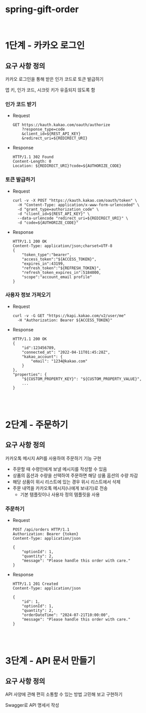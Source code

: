 # spring-gift-order

<br/>

# 1단계 - 카카오 로그인

## 요구 사항 정의

카카오 로그인을 통해 받은 인가 코드로 토큰 발급하기

앱 키, 인가 코드, 시크릿 키가 유출되지 않도록 함

### 인가 코드 받기
- Request
    ```
    GET https://kauth.kakao.com/oauth/authorize
        ?response_type=code
        &client_id=${REST_API_KEY}
        &redirect_uri=${REDIRECT_URI}
    ```
- Response
    ```
    HTTP/1.1 302 Found
    Content-Length: 0
    Location: ${REDIRECT_URI}?code=${AUTHORIZE_CODE}
    ```

### 토큰 발급하기
- Request
    ```
    curl -v -X POST "https://kauth.kakao.com/oauth/token" \
      -H "Content-Type: application/x-www-form-urlencoded" \
      -d "grant_type=authorization_code" \
      -d "client_id=${REST_API_KEY}" \
      --data-urlencode "redirect_uri=${REDIRECT_URI}" \
      -d "code=${AUTHORIZE_CODE}"
    ```
- Response
    ```
    HTTP/1.1 200 OK
    Content-Type: application/json;charset=UTF-8
    {
        "token_type":"bearer",
        "access_token":"${ACCESS_TOKEN}",
        "expires_in":43199,
        "refresh_token":"${REFRESH_TOKEN}",
        "refresh_token_expires_in":5184000,
        "scope":"account_email profile"
    }
    ```

### 사용자 정보 가져오기
- Request
    ```
    curl -v -G GET "https://kapi.kakao.com/v2/user/me"
      -H "Authorization: Bearer ${ACCESS_TOKEN}"
    ```
- Response
    ```
    HTTP/1.1 200 OK
    {
        "id":123456789,
        "connected_at": "2022-04-11T01:45:28Z",
        "kakao_account": {
            "email": "1234@kakao.com"
        }
    },  
    "properties": {
        "${CUSTOM_PROPERTY_KEY}": "${CUSTOM_PROPERTY_VALUE}",
        ...
    }
    ```

<br/>
<br/>

# 2단계 - 주문하기

## 요구 사항 정의

카카오톡 메시지 API를 사용하여 주문하기 기능 구현

- 주문할 때 수령인에게 보낼 메시지를 작성할 수 있음
- 상품의 옵션과 수량을 선택하여 주문하면 해당 상품 옵션의 수량 차감
- 해당 상품이 위시 리스트에 있는 경우 위시 리스트에서 삭제
- 주문 내역을 카카오톡 메시지(나에게 보내기)로 전송
  - 기본 템플릿이나 사용자 정의 템플릿을 사용

### 주문하기
- Request
    ```
    POST /api/orders HTTP/1.1
    Authorization: Bearer {token}
    Content-Type: application/json
    
    {
        "optionId": 1,
        "quantity": 2,
        "message": "Please handle this order with care."
    }
    ```
- Response
    ```
    HTTP/1.1 201 Created
    Content-Type: application/json
    
    {
        "id": 1,
        "optionId": 1,
        "quantity": 2,
        "orderDateTime": "2024-07-21T10:00:00",
        "message": "Please handle this order with care."
    }

<br/>
<br/>

# 3단계 - API 문서 만들기

## 요구 사항 정의

API 사양에 관해 편히 소통할 수 있는 방법 고민해 보고 구현하기

Swagger로 API 명세서 작성